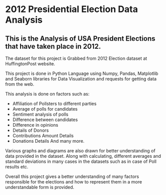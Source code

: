 # 2012 Presidential Election Data Analysis
## This is the Analysis of USA President Elections that have taken place in 2012.
The dataset for this project is Grabbed from 2012 Election dataset at HuffingtonPost website.

This project is done in Python Language using Numpy, Pandas, Matplotlib and Seaborn libraries for Data Visualization and requests for getting data from the web.

This analysis is done on factors such as: 
- Affiliation of Pollsters to different parties 
- Average of polls for candidates 
- Sentiment analysis of polls 
- Difference between candidates 
- Difference in opinions
- Details of Donors
- Contributions Amount  Details
- Donations Details
  And many more.
  
Various graphs and diagrams are also drawn for better understanding of data provided in the dataset. Along with calculating, different averages and standard deviations in many cases in the datasets such as in case of Poll results etc. 

Overall this project gives a better understanding of many factors responsible for the elections and how to represent them in a more understandable form is provided. 





